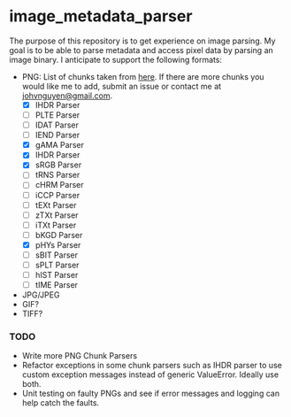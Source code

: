 # image_metadata_parser

The purpose of this repository is to get experience on image parsing. My goal is to be able to parse metadata and access pixel data by parsing an image binary.
I anticipate to support the following formats:
- PNG: List of chunks taken from [here](http://www.libpng.org/pub/png/spec/1.2/PNG-Chunks.html). If there are more chunks you would like me to add, submit an issue or contact me at <johvnguyen@gmail.com>.
	- [x] IHDR Parser
	- [ ] PLTE Parser
	- [ ] IDAT Parser
	- [ ] IEND Parser
	- [x] gAMA Parser
	- [x] IHDR Parser
	- [x] sRGB Parser
	- [ ] tRNS Parser
	- [ ] cHRM Parser
	- [ ] iCCP Parser
	- [ ] tEXt Parser
	- [ ] zTXt Parser
	- [ ] iTXt Parser
	- [ ] bKGD Parser
	- [x] pHYs Parser
	- [ ] sBIT Parser
	- [ ] sPLT Parser
	- [ ] hIST Parser
	- [ ] tIME Parser

- JPG/JPEG
- GIF?
- TIFF?


### TODO
- Write more PNG Chunk Parsers
- Refactor exceptions in some chunk parsers such as IHDR parser to use custom exception messages instead of generic ValueError. Ideally use both.
- Unit testing on faulty PNGs and see if error messages and logging can help catch the faults.
